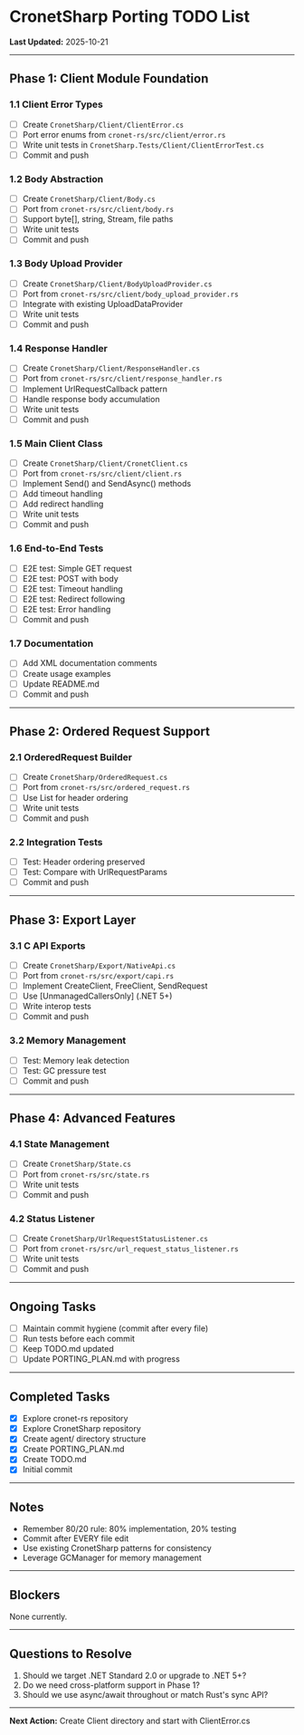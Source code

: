 # CronetSharp Porting TODO List

**Last Updated:** 2025-10-21

---

## Phase 1: Client Module Foundation

### 1.1 Client Error Types
- [ ] Create `CronetSharp/Client/ClientError.cs`
- [ ] Port error enums from `cronet-rs/src/client/error.rs`
- [ ] Write unit tests in `CronetSharp.Tests/Client/ClientErrorTest.cs`
- [ ] Commit and push

### 1.2 Body Abstraction
- [ ] Create `CronetSharp/Client/Body.cs`
- [ ] Port from `cronet-rs/src/client/body.rs`
- [ ] Support byte[], string, Stream, file paths
- [ ] Write unit tests
- [ ] Commit and push

### 1.3 Body Upload Provider
- [ ] Create `CronetSharp/Client/BodyUploadProvider.cs`
- [ ] Port from `cronet-rs/src/client/body_upload_provider.rs`
- [ ] Integrate with existing UploadDataProvider
- [ ] Write unit tests
- [ ] Commit and push

### 1.4 Response Handler
- [ ] Create `CronetSharp/Client/ResponseHandler.cs`
- [ ] Port from `cronet-rs/src/client/response_handler.rs`
- [ ] Implement UrlRequestCallback pattern
- [ ] Handle response body accumulation
- [ ] Write unit tests
- [ ] Commit and push

### 1.5 Main Client Class
- [ ] Create `CronetSharp/Client/CronetClient.cs`
- [ ] Port from `cronet-rs/src/client/client.rs`
- [ ] Implement Send() and SendAsync() methods
- [ ] Add timeout handling
- [ ] Add redirect handling
- [ ] Write unit tests
- [ ] Commit and push

### 1.6 End-to-End Tests
- [ ] E2E test: Simple GET request
- [ ] E2E test: POST with body
- [ ] E2E test: Timeout handling
- [ ] E2E test: Redirect following
- [ ] E2E test: Error handling
- [ ] Commit and push

### 1.7 Documentation
- [ ] Add XML documentation comments
- [ ] Create usage examples
- [ ] Update README.md
- [ ] Commit and push

---

## Phase 2: Ordered Request Support

### 2.1 OrderedRequest Builder
- [ ] Create `CronetSharp/OrderedRequest.cs`
- [ ] Port from `cronet-rs/src/ordered_request.rs`
- [ ] Use List<KeyValuePair> for header ordering
- [ ] Write unit tests
- [ ] Commit and push

### 2.2 Integration Tests
- [ ] Test: Header ordering preserved
- [ ] Test: Compare with UrlRequestParams
- [ ] Commit and push

---

## Phase 3: Export Layer

### 3.1 C API Exports
- [ ] Create `CronetSharp/Export/NativeApi.cs`
- [ ] Port from `cronet-rs/src/export/capi.rs`
- [ ] Implement CreateClient, FreeClient, SendRequest
- [ ] Use [UnmanagedCallersOnly] (.NET 5+)
- [ ] Write interop tests
- [ ] Commit and push

### 3.2 Memory Management
- [ ] Test: Memory leak detection
- [ ] Test: GC pressure test
- [ ] Commit and push

---

## Phase 4: Advanced Features

### 4.1 State Management
- [ ] Create `CronetSharp/State.cs`
- [ ] Port from `cronet-rs/src/state.rs`
- [ ] Write unit tests
- [ ] Commit and push

### 4.2 Status Listener
- [ ] Create `CronetSharp/UrlRequestStatusListener.cs`
- [ ] Port from `cronet-rs/src/url_request_status_listener.rs`
- [ ] Write unit tests
- [ ] Commit and push

---

## Ongoing Tasks

- [ ] Maintain commit hygiene (commit after every file)
- [ ] Run tests before each commit
- [ ] Keep TODO.md updated
- [ ] Update PORTING_PLAN.md with progress

---

## Completed Tasks

- [x] Explore cronet-rs repository
- [x] Explore CronetSharp repository
- [x] Create agent/ directory structure
- [x] Create PORTING_PLAN.md
- [x] Create TODO.md
- [x] Initial commit

---

## Notes

- Remember 80/20 rule: 80% implementation, 20% testing
- Commit after EVERY file edit
- Use existing CronetSharp patterns for consistency
- Leverage GCManager for memory management

---

## Blockers

None currently.

---

## Questions to Resolve

1. Should we target .NET Standard 2.0 or upgrade to .NET 5+?
2. Do we need cross-platform support in Phase 1?
3. Should we use async/await throughout or match Rust's sync API?

---

**Next Action:** Create Client directory and start with ClientError.cs
